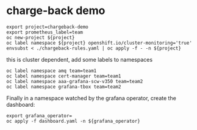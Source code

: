 # charge-back demo

```shell
export project=chargeback-demo
export prometheus_label=team
oc new-project ${project}
oc label namespace ${project} openshift.io/cluster-monitoring='true'
envsubst < ./chargeback-rules.yaml | oc apply -f - -n ${project}
```

this is cluster dependent, add some labels to namespaces

```shell
oc label namespace amq team=team1
oc label namespace cert-manager team=team1
oc label namespace aaa-grafana-scw-v350 team=team2
oc label namespace grafana-tbox team=team2
```

Finally in a namespace watched by the grafana operator, create the dashboard:

```shell
export grafana_operator=
oc apply -f dashboard.yaml -n ${grafana_operator}
```
